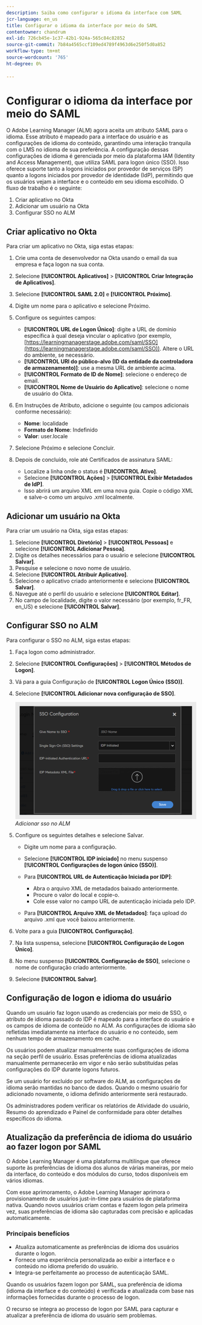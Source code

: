 ```yaml
---
description: Saiba como configurar o idioma da interface com SAML
jcr-language: en_us
title: Configurar o idioma da interface por meio do SAML
contentowner: chandrum
exl-id: 726cb45e-1c37-42b1-924a-565c84c82852
source-git-commit: 7b84a4565ccf109ed4789f4963d6e250f5d0a852
workflow-type: tm+mt
source-wordcount: '765'
ht-degree: 0%

---
```


# Configurar o idioma da interface por meio do SAML

O Adobe Learning Manager (ALM) agora aceita um atributo SAML para o idioma. Esse atributo é mapeado para a interface do usuário e as configurações de idioma do conteúdo, garantindo uma interação tranquila com o LMS no idioma de sua preferência. A configuração dessas configurações de idioma é gerenciada por meio da plataforma IAM (Identity and Access Management), que utiliza SAML para logon único (SSO). Isso oferece suporte tanto a logons iniciados por provedor de serviços (SP) quanto a logons iniciados por provedor de identidade (IdP), permitindo que os usuários vejam a interface e o conteúdo em seu idioma escolhido. O fluxo de trabalho é o seguinte:

1. Criar aplicativo no Okta
2. Adicionar um usuário na Okta
3. Configurar SSO no ALM

## Criar aplicativo no Okta

Para criar um aplicativo no Okta, siga estas etapas:

1. Crie uma conta de desenvolvedor na Okta usando o email da sua empresa e faça logon na sua conta.
2. Selecione **[!UICONTROL Aplicativos]** > **[!UICONTROL Criar Integração de Aplicativos]**.
3. Selecione **[!UICONTROL SAML 2.0]** e **[!UICONTROL Próximo]**.
4. Digite um nome para o aplicativo e selecione Próximo.
5. Configure os seguintes campos:

   * **[!UICONTROL URL de Logon Único]**: digite a URL de domínio específica à qual deseja vincular o aplicativo (por exemplo, [https://learningmanagerstage.adobe.com/saml/SSO](https://learningmanagerstage.adobe.com/saml/SSO)). Altere o URL do ambiente, se necessário.
   * **[!UICONTROL URI do público-alvo (ID da entidade da controladora de armazenamento)]**: use a mesma URL de ambiente acima.
   * **[!UICONTROL Formato de ID de Nome]**: selecione o endereço de email.
   * **[!UICONTROL Nome de Usuário do Aplicativo]**: selecione o nome de usuário do Okta.

6. Em Instruções de Atributo, adicione o seguinte (ou campos adicionais conforme necessário):
   * **Nome**: localidade
   * **Formato de Nome**: Indefinido
   * **Valor**: user.locale

7. Selecione Próximo e selecione Concluir.
8. Depois de concluído, role até Certificados de assinatura SAML:

   * Localize a linha onde o status é **[!UICONTROL Ativo]**.
   * Selecione **[!UICONTROL Ações]** > **[!UICONTROL Exibir Metadados de IdP]**.
   * Isso abrirá um arquivo XML em uma nova guia. Copie o código XML e salve-o como um arquivo .xml localmente.

## Adicionar um usuário na Okta

Para criar um usuário na Okta, siga estas etapas:

1. Selecione **[!UICONTROL Diretório]** > **[!UICONTROL Pessoas]** e selecione **[!UICONTROL Adicionar Pessoa]**.
2. Digite os detalhes necessários para o usuário e selecione **[!UICONTROL Salvar]**.
3. Pesquise e selecione o novo nome de usuário.
4. Selecione **[!UICONTROL Atribuir Aplicativo]**.
5. Selecione o aplicativo criado anteriormente e selecione **[!UICONTROL Salvar]**.
6. Navegue até o perfil do usuário e selecione **[!UICONTROL Editar]**.
7. No campo de localidade, digite o valor necessário (por exemplo, fr_FR, en_US) e selecione **[!UICONTROL Salvar]**.

## Configurar SSO no ALM

Para configurar o SSO no ALM, siga estas etapas:

1. Faça logon como administrador.
2. Selecione **[!UICONTROL Configurações]** > **[!UICONTROL Métodos de Logon]**.
3. Vá para a guia Configuração de **[!UICONTROL Logon Único (SSO)]**.
4. Selecione **[!UICONTROL Adicionar nova configuração de SSO]**.

   ![](assets/sso-add.PNG)
   _Adicionar sso no ALM_

5. Configure os seguintes detalhes e selecione Salvar.
   * Digite um nome para a configuração.
   * Selecione **[!UICONTROL IDP iniciado]** no menu suspenso **[!UICONTROL Configurações de logon único (SSO)]**.
   * Para **[!UICONTROL URL de Autenticação Iniciada por IDP]**:

      * Abra o arquivo XML de metadados baixado anteriormente.
      * Procure o valor do local e copie-o.
      * Cole esse valor no campo URL de autenticação iniciada pelo IDP.

   * Para **[!UICONTROL Arquivo XML de Metadados]**: faça upload do arquivo .xml que você baixou anteriormente.

6. Volte para a guia **[!UICONTROL Configuração]**.
7. Na lista suspensa, selecione **[!UICONTROL Configuração de Logon Único]**.
8. No menu suspenso **[!UICONTROL Configuração de SSO]**, selecione o nome de configuração criado anteriormente.
9. Selecione **[!UICONTROL Salvar]**.

## Configuração de logon e idioma do usuário

Quando um usuário faz logon usando as credenciais por meio de SSO, o atributo de idioma passado do IDP é mapeado para a interface do usuário e os campos de idioma de conteúdo no ALM. As configurações de idioma são refletidas imediatamente na interface do usuário e no conteúdo, sem nenhum tempo de armazenamento em cache.

Os usuários podem atualizar manualmente suas configurações de idioma na seção perfil de usuário. Essas preferências de idioma atualizadas manualmente permanecerão em vigor e não serão substituídas pelas configurações do IDP durante logons futuros.

Se um usuário for excluído por software do ALM, as configurações de idioma serão mantidas no banco de dados. Quando o mesmo usuário for adicionado novamente, o idioma definido anteriormente será restaurado.

Os administradores podem verificar os relatórios de Atividade do usuário, Resumo do aprendizado e Painel de conformidade para obter detalhes específicos do idioma.

## Atualização da preferência de idioma do usuário ao fazer logon por SAML

O Adobe Learning Manager é uma plataforma multilíngue que oferece suporte às preferências de idioma dos alunos de várias maneiras, por meio da interface, do conteúdo e dos módulos do curso, todos disponíveis em vários idiomas.

Com esse aprimoramento, o Adobe Learning Manager aprimora o provisionamento de usuários just-in-time para usuários de plataforma nativa. Quando novos usuários criam contas e fazem logon pela primeira vez, suas preferências de idioma são capturadas com precisão e aplicadas automaticamente.

### Principais benefícios

* Atualiza automaticamente as preferências de idioma dos usuários durante o logon.
* Fornece uma experiência personalizada ao exibir a interface e o conteúdo no idioma preferido do usuário.
* Integra-se perfeitamente ao processo de autenticação SAML.

Quando os usuários fazem logon por SAML, sua preferência de idioma (idioma da interface e do conteúdo) é verificada e atualizada com base nas informações fornecidas durante o processo de logon.

O recurso se integra ao processo de logon por SAML para capturar e atualizar a preferência de idioma do usuário sem problemas.
